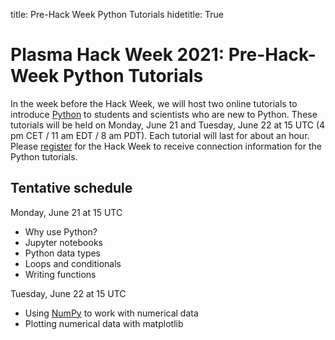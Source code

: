 title: Pre-Hack Week Python Tutorials
hidetitle: True

# Plasma Hack Week 2021: Pre-Hack-Week Python Tutorials

In the week before the Hack Week, we will host two online tutorials to
introduce [Python](https://www.python.org/) to students and scientists
who are new to Python.  These tutorials will be held on Monday, June 21
and Tuesday, June 22 at 15 UTC (4 pm CET / 11 am EDT / 8 am PDT).  Each
tutorial will last for about an hour. Please 
[register](../registration) for the Hack Week to receive connection
information for the Python tutorials.

## Tentative schedule

Monday, June 21 at 15 UTC

 * Why use Python?
 * Jupyter notebooks  
 * Python data types
 * Loops and conditionals  
 * Writing functions   
  
Tuesday, June 22 at 15 UTC

 * Using [NumPy](https://numpy.org/) to work with numerical data
 * Plotting numerical data with matplotlib
